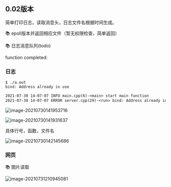 ## 0.02版本

简单打印日志，读取消息头，日志文件名根据时间生成。

📚 epoll版本并返回相应文件（暂无权限检查，简单返回）

📚 日志消息队列(todo)

function completed:

### 日志

```shell
$ ./a.out 
bind: Address already in use
```

```txt
2021-07-30 14-07-07 INFO main.cpp(6)-<main> start main function
2021-07-30 14-07-07 ERROR server.cpp(29)-<run> bind: Address already in use
```

![image-20210730141953716](https://gitee.com/hqinglau/img/raw/master/img/20210730141953.png)

![image-20210730141931637](https://gitee.com/hqinglau/img/raw/master/img/20210730141931.png)

具体行号，函数，文件名

![image-20210730142145686](https://gitee.com/hqinglau/img/raw/master/img/20210730142145.png)

### 网页

📚 图片读取

![image-20210731210945081](https://gitee.com/hqinglau/img/raw/master/img/20210731210950.png)